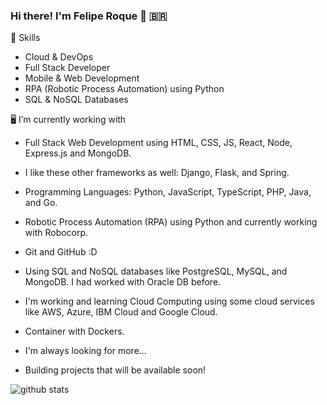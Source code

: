 ### Hi there! I'm Felipe Roque 👋 🇧🇷

🤖 Skills
+ Cloud & DevOps
+ Full Stack Developer
+ Mobile & Web Development
+ RPA (Robotic Process Automation) using Python
+ SQL & NoSQL Databases

🖥️ I’m currently working with
+ Full Stack Web Development using HTML, CSS, JS, React, Node, Express.js and MongoDB.
+ I like these other frameworks as well: Django, Flask, and Spring.
+ Programming Languages: Python, JavaScript, TypeScript, PHP, Java, and Go.
+ Robotic Process Automation (RPA) using Python and currently working with Robocorp.
+ Git and GitHub :D
+ Using SQL and NoSQL databases like PostgreSQL, MySQL, and MongoDB. I had worked with Oracle DB before.
+ I'm working and learning Cloud Computing using some cloud services like AWS, Azure, IBM Cloud and Google Cloud.
+ Container with Dockers.
+ I'm always looking for more... 
  
+ Building projects that will be available soon!

![github stats](https://github-readme-stats.vercel.app/api?username=feliperroque&show_icons=true&theme=merko)


<!--
**FehRoque/FehRoque** is a ✨ _special_ ✨ repository because its `README.md` (this file) appears on your GitHub profile.

[![Used Languages](https://github-readme-stats.vercel.app/api/top-langs/?username=FehRoque&show_icons=true&theme=dark)]
[![Kipper top languages](https://github-readme-stats.vercel.app/api/top-langs/?username=FehRoque&theme=blue-white)](https://github.com/anuraghazra/github-readme-stats)

Here are some ideas to get you started:

- 🔭 I’m currently working on ...
- 🌱 I’m currently learning ...
- 👯 I’m looking to collaborate on ...
- 🤔 I’m looking for help with ...
- 💬 Ask me about ...
- 📫 How to reach me: ...
- 😄 Pronouns: ...
- ⚡ Fun fact: ...
-->
